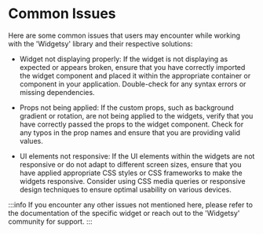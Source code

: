 # Common Issues

Here are some common issues that users may encounter while working with the 'Widgetsy' library and their respective solutions:

- Widget not displaying properly: If the widget is not displaying as expected or appears broken, ensure that you have correctly imported the widget component and placed it within the appropriate container or component in your application. Double-check for any syntax errors or missing dependencies.

- Props not being applied: If the custom props, such as background gradient or rotation, are not being applied to the widgets, verify that you have correctly passed the props to the widget component. Check for any typos in the prop names and ensure that you are providing valid values.

- UI elements not responsive: If the UI elements within the widgets are not responsive or do not adapt to different screen sizes, ensure that you have applied appropriate CSS styles or CSS frameworks to make the widgets responsive. Consider using CSS media queries or responsive design techniques to ensure optimal usability on various devices.

:::info
If you encounter any other issues not mentioned here, please refer to the documentation of the specific widget or reach out to the 'Widgetsy' community for support.
:::
